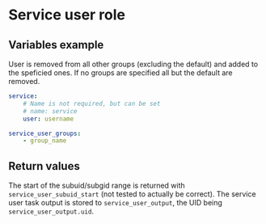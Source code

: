 # Service user role

## Variables example

User is removed from all other groups (excluding the default) and added to the speficied ones. If no groups are specified all but the default are removed.

```yml
service:
    # Name is not required, but can be set
    # name: service
    user: username

service_user_groups:
    - group_name
```

## Return values

The start of the subuid/subgid range is returned with `service_user_subuid_start` (not tested to actually be correct). The service user task output is stored to `service_user_output`, the UID being `service_user_output.uid`. 

